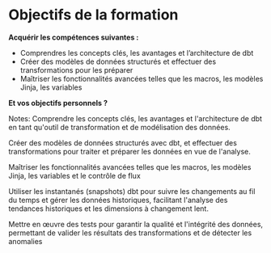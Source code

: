 <!-- .slide -->

# Objectifs de la formation

**Acquérir les compétences suivantes :**

- Comprendres les concepts clés, les avantages et l’architecture de dbt
- Créer des modèles de données structurés et effectuer des transformations pour les préparer
- Maîtriser les fonctionnalités avancées telles que les macros, les modèles Jinja, les variables

**Et vos objectifs personnels ?**

Notes:
Comprendre les concepts clés, les avantages et l'architecture de dbt en tant qu'outil de transformation et de modélisation des données.

Créer des modèles de données structurés avec dbt, et effectuer des transformations pour traiter et préparer les données en vue de l'analyse.

Maîtriser les fonctionnalités avancées telles que les macros, les modèles Jinja, les variables et le contrôle de flux

Utiliser les instantanés (snapshots) dbt pour suivre les changements au fil du temps et gérer les données historiques, facilitant l'analyse des tendances historiques et les dimensions à changement lent.

Mettre en œuvre des tests pour garantir la qualité et l'intégrité des données, permettant de valider les résultats des transformations et de détecter les anomalies
